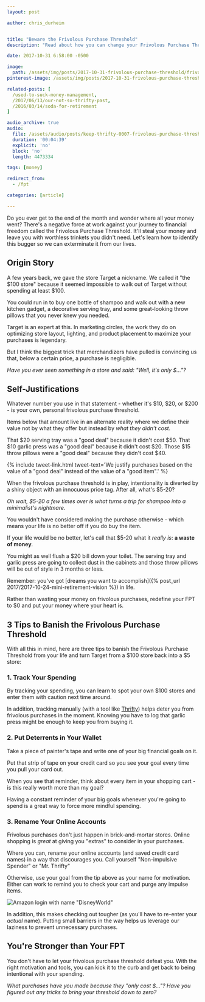 ```yaml
---
layout: post

author: chris_durheim


title: "Beware the Frivolous Purchase Threshold"
description: "Read about how you can change your Frivolous Purchase Threshold to $0"

date: 2017-10-31 6:58:00 -0500

image:
  path: /assets/img/posts/2017-10-31-frivolous-purchase-threshold/frivolous-purchase-threshold.jpg
pinterest-image: /assets/img/posts/2017-10-31-frivolous-purchase-threshold/frivolous-purchase-threshold

related-posts: [
  /used-to-suck-money-management,
  /2017/06/13/our-not-so-thrifty-past,
  /2016/03/14/soda-for-retirement
]

audio_archive: true
audio:
  file: /assets/audio/posts/keep-thrifty-0007-frivolous-purchase-threshold.mp3
  duration: '00:04:39'
  explicit: 'no'
  block: 'no'
  length: 4473334

tags: [money]

redirect_from:
  - /fpt

categories: [article]

---
```


Do you ever get to the end of the month and wonder where all your money went? There's a negative force at work against your journey to financial freedom called the Frivolous Purchase Threshold. It'll steal your money and leave you with worthless trinkets you didn't need. Let's learn how to identify this bugger so we can exterminate it from our lives.

## Origin Story

A few years back, we gave the store Target a nickname. We called it "the $100 store" because it seemed impossible to walk out of Target without spending at least $100.

You could run in to buy one bottle of shampoo and walk out with a new kitchen gadget, a decorative serving tray, and some great-looking throw pillows that you never knew you needed.

Target is an expert at this. In marketing circles, the work they do on optimizing store layout, lighting, and product placement to maximize your purchases is legendary.

But I think the biggest trick that merchandizers have pulled is convincing us that, below a certain price, a purchase is negligible.

_Have you ever seen something in a store and said: "Well, it's only $..."?_

## Self-Justifications

Whatever number you use in that statement - whether it's $10, $20, or $200 - is your own, personal frivolous purchase threshold.

Items below that amount live in an alternate reality where we define their value not by what they offer but instead by _what they didn't cost_.

That $20 serving tray was a "good deal" because it didn't cost $50. That $10 garlic press was a "good deal" because it didn't cost $20. Those $15 throw pillows were a "good deal" because they didn't cost $40.

{% include tweet-link.html tweet-text='We justify purchases based on the value of a "good deal" instead of the value of a "good item".' %}

When the frivolous purchase threshold is in play, intentionality is diverted by a shiny object with an innocuous price tag. After all, what's $5-20?

_Oh wait, $5-20 a few times over is what turns a trip for shampoo into a minimalist's nightmare._

You wouldn't have considered making the purchase otherwise - which means your life is no better off if you do buy the item.

If your life would be no better, let's call that $5-20 what it _really is_: __a waste of money__.

You might as well flush a $20 bill down your toilet. The serving tray and garlic press are going to collect dust in the cabinets and those throw pillows will be out of style in 3 months or less.

Remember: you've got [dreams you want to accomplish]({% post_url 2017/2017-10-24-mini-retirement-vision %}) in life.

Rather than wasting your money on frivolous purchases, redefine your FPT to $0 and put your money where your heart is.

## 3 Tips to Banish the Frivolous Purchase Threshold

With all this in mind, here are three tips to banish the Frivolous Purchase Threshold from your life and turn Target from a $100 store back into a $5 store:

### 1. Track Your Spending

By tracking your spending, you can learn to spot your own $100 stores and enter them with caution next time around.

In addition, tracking manually (with a tool like [Thrifty](https://thrifty.keepthrifty.com)) helps deter you from frivolous purchases in the moment. Knowing you have to log that garlic press might be enough to keep you from buying it.

### 2. Put Deterrents in Your Wallet

Take a piece of painter's tape and write one of your big financial goals on it.

Put that strip of tape on your credit card so you see your goal every time you pull your card out.

When you see that reminder, think about every item in your shopping cart - is this really worth more than my goal?

Having a constant reminder of your big goals whenever you're going to spend is a great way to force more mindful spending.

### 3. Rename Your Online Accounts

Frivolous purchases don't just happen in brick-and-mortar stores. Online shopping is _great_ at giving you "extras" to consider in your purchases.

Where you can, rename your online accounts (and saved credit card names) in a way that discourages you. Call yourself "Non-impulsive Spender" or "Mr. Thrifty"

Otherwise, use your goal from the tip above as your name for motivation. Either can work to remind you to check your cart and purge any impulse items.

![Amazon login with name "DisneyWorld"]({{site.url}}/assets/img/posts/2017-10-31-frivolous-purchase-threshold/non-frivolous-account.png)

In addition, this makes checking out tougher (as you'll have to re-enter your _actual_ name). Putting small barriers in the way helps us leverage our laziness to prevent unnecessary purchases.

## You're Stronger than Your FPT

You don't have to let your frivolous purchase threshold defeat you. With the right motivation and tools, you can kick it to the curb and get back to being intentional with your spending.

_What purchases have you made because they "only cost $..."? Have you figured out any tricks to bring your threshold down to zero?_

